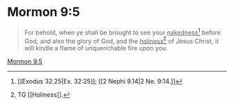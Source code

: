 # Mormon 9:5

> For behold, when ye shall be brought to see your <u>nakedness</u>[^a] before God, and also the glory of God, and the <u>holiness</u>[^b] of Jesus Christ, it will kindle a flame of unquenchable fire upon you.

[Mormon 9:5](https://www.churchofjesuschrist.org/study/scriptures/bofm/morm/9?lang=eng&id=p5#p5)


[^a]: [[Exodus 32.25|Ex. 32:25]]; [[2 Nephi 9.14|2 Ne. 9:14.]]
[^b]: TG [[Holiness]].
